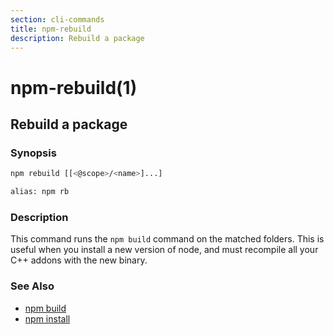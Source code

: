 ```yaml
---
section: cli-commands 
title: npm-rebuild
description: Rebuild a package
---
```


# npm-rebuild(1)

## Rebuild a package

### Synopsis

```bash
npm rebuild [[<@scope>/<name>]...]

alias: npm rb
```

### Description

This command runs the `npm build` command on the matched folders.  This is useful when you install a new version of node, and must recompile all your C++ addons with the new binary.

### See Also

* [npm build](/cli-commands/build)
* [npm install](/cli-commands/install)
